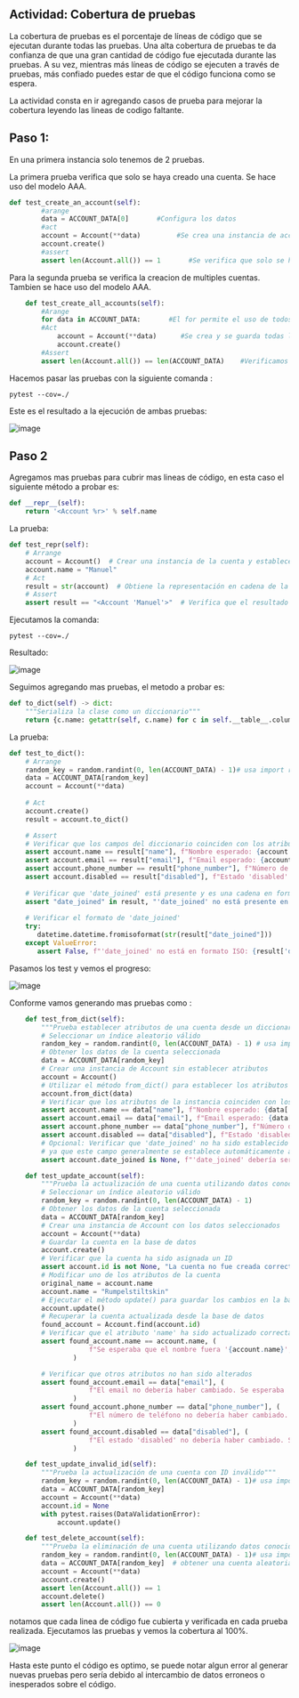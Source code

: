 ## Actividad: Cobertura de pruebas

La cobertura de pruebas es el porcentaje de líneas de código que se ejecutan durante todas las pruebas. 
Una alta cobertura de pruebas te da confianza de que una gran cantidad de código fue ejecutada durante las pruebas.
A su vez, mientras más líneas de código se ejecuten a través de pruebas, más confiado puedes estar de que el código funciona como se espera.

La actividad consta en ir agregando casos de prueba para mejorar la cobertura leyendo las lineas de codigo faltante.

## Paso 1:
En una primera instancia solo tenemos de 2 pruebas.

La primera prueba verifica que solo se haya creado una cuenta. Se hace uso del modelo AAA.
```python
def test_create_an_account(self):
        #arange
        data = ACCOUNT_DATA[0]       #Configura los datos
        #act
        account = Account(**data)         #Se crea una instancia de account incluyendo sus datos para luego guardarlos
        account.create()
        #assert
        assert len(Account.all()) == 1       #Se verifica que solo se haya creado una sola cuenta
```

Para la segunda prueba se verifica la creacion de multiples cuentas. Tambien se hace uso del modelo AAA.

```python
    def test_create_all_accounts(self):
        #Arange
        for data in ACCOUNT_DATA:       #El for permite el uso de todos los datos de ACCOUNT_DATA
        #Act
            account = Account(**data)      #Se crea y se guarda todas las cuentas de la base de datos
            account.create()
        #Assert
        assert len(Account.all()) == len(ACCOUNT_DATA)    #Verificamos con len() si la cantidad de cuentas creadas son las mismas que estas en ACCOUNT_DATA
```

Hacemos pasar las pruebas con la siguiente comanda :

```
pytest --cov=./
```
Este es el resultado a la ejecución de ambas pruebas:

![image](https://github.com/user-attachments/assets/5b549ec2-2e88-4875-8404-15c028d4f169)


## Paso 2 
Agregamos mas pruebas para cubrir mas lineas de código, en esta caso el siguiente método a probar es:

```python
def __repr__(self):
    return '<Account %r>' % self.name
```

La prueba:
```python
def test_repr(self):
    # Arrange 
    account = Account()  # Crear una instancia de la cuenta y establece un nombre "Manuel"
    account.name = "Manuel" 
    # Act 
    result = str(account)  # Obtiene la representación en cadena de la cuenta
    # Assert 
    assert result == "<Account 'Manuel'>"  # Verifica que el resultado sea "Manuel"
```

Ejecutamos la comanda:
```
pytest --cov=./
```
Resultado:

![image](https://github.com/user-attachments/assets/071fc5f5-5694-4a71-be24-0d732d7cc33c)


Seguimos agregando mas pruebas, el metodo a probar es:

```python
def to_dict(self) -> dict:
    """Serializa la clase como un diccionario"""
    return {c.name: getattr(self, c.name) for c in self.__table__.columns}
```

La prueba:

```python
def test_to_dict():
    # Arrange
    random_key = random.randint(0, len(ACCOUNT_DATA) - 1)# usa import random
    data = ACCOUNT_DATA[random_key]
    account = Account(**data)
        
    # Act
    account.create()
    result = account.to_dict()

    # Assert
    # Verificar que los campos del diccionario coinciden con los atributos de la instanci
    assert account.name == result["name"], f"Nombre esperado: {account.name}, obtenido: {result['name']}"
    assert account.email == result["email"], f"Email esperado: {account.email}, obtenido: {result['email']}"
    assert account.phone_number == result["phone_number"], f"Número de teléfono esperado: {account.phone_number}, obtenido: {result['phone_number']}"
    assert account.disabled == result["disabled"], f"Estado 'disabled' esperado: {account.disabled}, obtenido: {result['disabled']}"
        
    # Verificar que 'date_joined' está presente y es una cadena en formato ISO
    assert "date_joined" in result, "'date_joined' no está presente en el diccionario resultante"
        
    # Verificar el formato de 'date_joined'
    try:
       datetime.datetime.fromisoformat(str(result["date_joined"]))
    except ValueError:
       assert False, f"'date_joined' no está en formato ISO: {result['date_joined']}"
```

Pasamos los test y vemos el progreso:

![image](https://github.com/user-attachments/assets/3ad443ea-6719-496b-87da-653496ccc883)


Conforme vamos generando mas pruebas como :

```python
    def test_from_dict(self):
        """Prueba establecer atributos de una cuenta desde un diccionario"""
        # Seleccionar un índice aleatorio válido
        random_key = random.randint(0, len(ACCOUNT_DATA) - 1) # usa import random
        # Obtener los datos de la cuenta seleccionada
        data = ACCOUNT_DATA[random_key]
        # Crear una instancia de Account sin establecer atributos
        account = Account()
        # Utilizar el método from_dict() para establecer los atributos desde el diccionario
        account.from_dict(data)
        # Verificar que los atributos de la instancia coinciden con los valores del diccionario
        assert account.name == data["name"], f"Nombre esperado: {data['name']}, obtenido: {account.name}"
        assert account.email == data["email"], f"Email esperado: {data['email']}, obtenido: {account.email}"
        assert account.phone_number == data["phone_number"], f"Número de teléfono esperado: {data['phone_number']}, obtenido: {account.phone_number}"
        assert account.disabled == data["disabled"], f"Estado 'disabled' esperado: {data['disabled']}, obtenido: {account.disabled}"
        # Opcional: Verificar que 'date_joined' no ha sido establecido por from_dict()
        # ya que este campo generalmente se establece automáticamente al crear la cuenta
        assert account.date_joined is None, f"'date_joined' debería ser None, obtenido: {account.date_joined}"
```

```python
    def test_update_account(self):
        """Prueba la actualización de una cuenta utilizando datos conocidos"""
        # Seleccionar un índice aleatorio válido
        random_key = random.randint(0, len(ACCOUNT_DATA) - 1)
        # Obtener los datos de la cuenta seleccionada
        data = ACCOUNT_DATA[random_key]
        # Crear una instancia de Account con los datos seleccionados
        account = Account(**data)
        # Guardar la cuenta en la base de datos
        account.create()
        # Verificar que la cuenta ha sido asignada un ID
        assert account.id is not None, "La cuenta no fue creada correctamente y no tiene un ID asignado."
        # Modificar uno de los atributos de la cuenta
        original_name = account.name
        account.name = "Rumpelstiltskin"
        # Ejecutar el método update() para guardar los cambios en la base de datos
        account.update()
        # Recuperar la cuenta actualizada desde la base de datos
        found_account = Account.find(account.id)
        # Verificar que el atributo 'name' ha sido actualizado correctamente
        assert found_account.name == account.name, (
                    f"Se esperaba que el nombre fuera '{account.name}', pero se obtuvo '{found_account.name}'."
                )

        # Verificar que otros atributos no han sido alterados
        assert found_account.email == data["email"], (
                    f"El email no debería haber cambiado. Se esperaba '{data['email']}', pero se obtuvo '{found_account.email}'."
                )
        assert found_account.phone_number == data["phone_number"], (
                    f"El número de teléfono no debería haber cambiado. Se esperaba '{data['phone_number']}', pero se obtuvo '{found_account.phone_number}'."
                )
        assert found_account.disabled == data["disabled"], (
                    f"El estado 'disabled' no debería haber cambiado. Se esperaba '{data['disabled']}', pero se obtuvo '{found_account.disabled}'."
                )
```

```python
    def test_update_invalid_id(self):
        """Prueba la actualización de una cuenta con ID inválido"""
        random_key = random.randint(0, len(ACCOUNT_DATA) - 1)# usa import random
        data = ACCOUNT_DATA[random_key]
        account = Account(**data)
        account.id = None
        with pytest.raises(DataValidationError):
            account.update()
```
```python
    def test_delete_account(self):
        """Prueba la eliminación de una cuenta utilizando datos conocidos"""
        random_key = random.randint(0, len(ACCOUNT_DATA) - 1)# usa import random
        data = ACCOUNT_DATA[random_key]  # obtener una cuenta aleatoria
        account = Account(**data)
        account.create()
        assert len(Account.all()) == 1
        account.delete()
        assert len(Account.all()) == 0
```
notamos que cada linea de código fue cubierta y verificada en cada prueba realizada.
Ejecutamos las pruebas y vemos la cobertura al 100%.

![image](https://github.com/user-attachments/assets/a5d062d4-525c-4f3d-89b0-b1ab5bdc31e1)

Hasta este punto el código es optimo, se puede notar algun error al generar nuevas pruebas pero sería debido al intercambio de datos erroneos o inesperados sobre el código.



                


